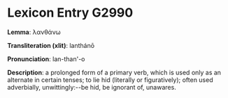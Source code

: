 # Lexicon Entry G2990

**Lemma**: λανθάνω

**Transliteration (xlit)**: lanthánō

**Pronunciation**: lan-than'-o

**Description**:
a prolonged form of a primary verb, which is used only as an alternate in certain tenses; to lie hid (literally or figuratively); often used adverbially, unwittingly:--be hid, be ignorant of, unawares.
